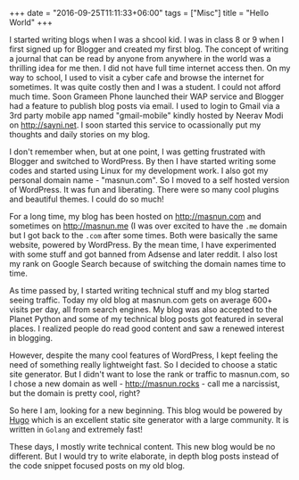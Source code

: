 +++
date = "2016-09-25T11:11:33+06:00"
tags = ["Misc"]
title = "Hello World"
+++

I started writing blogs when I was a shcool kid. I was in class 8 or 9 when I first signed up for Blogger
and created my first blog. The concept of writing a journal that can be read by anyone from anywhere in the
world was a thrilling idea for me then. I did not have full time internet access then. On my way to school, 
I used to visit a cyber cafe and browse the internet for sometimes. It was quite costly then and I was a 
student. I could not afford much time. Soon Grameen Phone launched their WAP service and Blogger had a 
feature to publish blog posts via email. I used to login to Gmail via a 3rd party mobile app named "gmail-mobile"
kindly hosted by Neerav Modi on http://sayni.net. I soon started this service to ocassionally put my thoughts
and daily stories on my blog. 

I don't remember when, but at one point, I was getting frustrated with Blogger and switched to WordPress. By 
then I have started writing some codes and started using Linux for my development work. I also got my personal
domain name - "masnun.com". So I moved to a self hosted version of WordPress. It was fun and liberating.
There were so many cool plugins and beautiful themes. I could do so much!

For a long time, my blog has been hosted on http://masnun.com and sometimes on http://masnun.me (I was over excited
to have the `.me` domain but I got back to the `.com` after some times. Both were basically the same website, 
powered by WordPress.  By the mean time, I have experimented with some stuff and got banned from Adsense 
and later reddit. I also lost my rank on Google Search because of switching the domain names time to time. 

As time passed by, I started writing technical stuff and my blog started seeing traffic. Today my old blog at
masnun.com gets on average 600+ visits per day, all from search engines. My blog was also accepted to the Planet
Python and some of my technical blog posts got featured in several places. I realized people do read good 
content and saw a renewed interest in blogging.

However, despite the many cool features of WordPress, I kept feeling the need of something really lightweight
fast. So I decided to choose a static site generator. But I didn't want to lose the rank or traffic to 
masnun.com, so I chose a new domain as well - http://masnun.rocks - call me a narcissist, but the domain is
pretty cool, right? 

So here I am, looking for a new beginning. This blog would be powered by <a href="https://gohugo.io/">Hugo</a>
which is an excellent static site generator with a large community. It is written in `Golang` and extremely
fast!

These days, I mostly write technical content. This new blog would be no different. But I would try to write 
elaborate, in depth blog posts instead of the code snippet focused posts on my old blog.    
